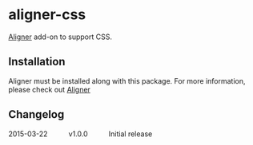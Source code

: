 # aligner-css

[Aligner](https://github.com/adrianlee44/atom-aligner) add-on to support CSS.

## Installation
Aligner must be installed along with this package. For more information, please check out [Aligner](https://github.com/adrianlee44/atom-aligner)

## Changelog
2015-03-22   v1.0.0   Initial release
